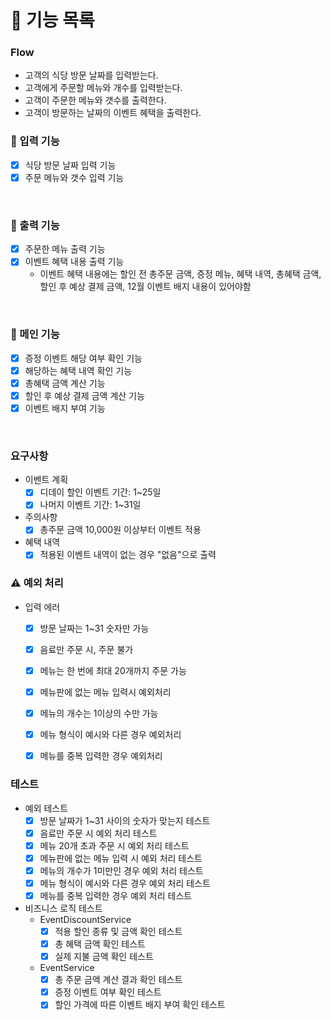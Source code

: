 # 📝 기능 목록

### Flow
- 고객의 식당 방문 날짜를 입력받는다.
- 고객에게 주문할 메뉴와 개수를 입력받는다.
- 고객이 주문한 메뉴와 갯수를 출력한다.
- 고객이 방문하는 날짜의 이벤트 혜택을 출력한다.

### 🔨 입력 기능
- [x] 식당 방문 날짜 입력 기능
- [x] 주문 메뉴와 갯수 입력 기능
<br>

### 🔨 출력 기능
- [x] 주문한 메뉴 출력 기능
- [x] 이벤트 혜택 내용 출력 기능
  - 이벤트 혜택 내용에는 할인 전 총주문 금액, 증정 메뉴, 혜택 내역, 총혜택 금액, 할인 후 예상 결제 금액, 12월 이벤트 배지 내용이 있어야함
<br>


### 🔨 메인 기능
- [x] 증정 이벤트 해당 여부 확인 기능
- [x] 해당하는 혜택 내역 확인 기능
- [x] 총혜택 금액 계산 기능
- [x] 할인 후 예상 결제 금액 계산 기능
- [x] 이벤트 배지 부여 기능
<br>

### 요구사항
- 이벤트 계획
  - [x] 디데이 할인 이벤트 기간: 1~25일
  - [x] 나머지 이벤트 기간: 1~31일

- 주의사항
  - [x] 총주문 금액 10,000원 이상부터 이벤트 적용

- 혜택 내역
  - [x] 적용된 이벤트 내역이 없는 경우 "없음"으로 출력

### ⚠️ 예외 처리
- 입력 에러
  - [x] 방문 날짜는 1~31 숫자만 가능
  - [x] 음료만 주문 시, 주문 불가
  - [x] 메뉴는 한 번에 최대 20개까지 주문 가능
  - [x] 메뉴판에 없는 메뉴 입력시 예외처리
  - [x] 메뉴의 개수는 1이상의 수만 가능
  - [x] 메뉴 형식이 예시와 다른 경우 예외처리
  - [x] 메뉴를 중복 입력한 경우 예외처리
  


### 테스트
- 예외 테스트
  - [x] 방문 날짜가 1~31 사이의 숫자가 맞는지 테스트
  - [x] 음료만 주문 시 예외 처리 테스트
  - [x] 메뉴 20개 초과 주문 시 예외 처리 테스트
  - [x] 메뉴판에 없는 메뉴 입력 시 예외 처리 테스트
  - [x] 메뉴의 개수가 1미만인 경우 예외 처리 테스트
  - [x] 메뉴 형식이 예시와 다른 경우 예외 처리 테스트
  - [x] 메뉴를 중복 입력한 경우 예외 처리 테스트
- 비즈니스 로직 테스트
  - EventDiscountService
    - [x] 적용 할인 종류 및 금액 확인 테스트
    - [x] 총 혜택 금액 확인 테스트
    - [x] 실제 지불 금액 확인 테스트
  - EventService
    - [x] 총 주문 금액 계산 결과 확인 테스트
    - [x] 증정 이벤트 여부 확인 테스트
    - [x] 할인 가격에 따른 이벤트 배지 부여 확인 테스트